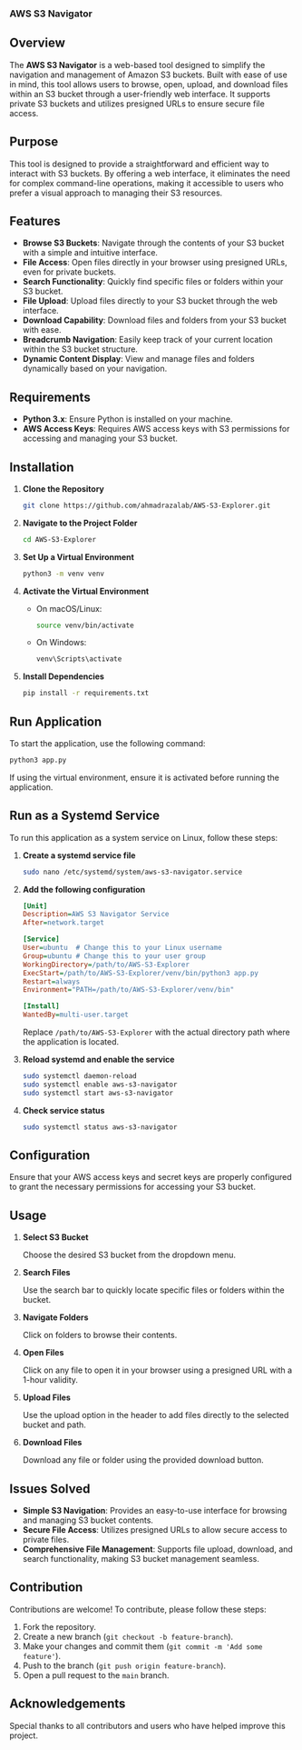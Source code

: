 ### AWS S3 Navigator

## Overview

The **AWS S3 Navigator** is a web-based tool designed to simplify the navigation and management of Amazon S3 buckets. Built with ease of use in mind, this tool allows users to browse, open, upload, and download files within an S3 bucket through a user-friendly web interface. It supports private S3 buckets and utilizes presigned URLs to ensure secure file access.

## Purpose

This tool is designed to provide a straightforward and efficient way to interact with S3 buckets. By offering a web interface, it eliminates the need for complex command-line operations, making it accessible to users who prefer a visual approach to managing their S3 resources.

## Features

- **Browse S3 Buckets**: Navigate through the contents of your S3 bucket with a simple and intuitive interface.
- **File Access**: Open files directly in your browser using presigned URLs, even for private buckets.
- **Search Functionality**: Quickly find specific files or folders within your S3 bucket.
- **File Upload**: Upload files directly to your S3 bucket through the web interface.
- **Download Capability**: Download files and folders from your S3 bucket with ease.
- **Breadcrumb Navigation**: Easily keep track of your current location within the S3 bucket structure.
- **Dynamic Content Display**: View and manage files and folders dynamically based on your navigation.

## Requirements

- **Python 3.x**: Ensure Python is installed on your machine.
- **AWS Access Keys**: Requires AWS access keys with S3 permissions for accessing and managing your S3 bucket.

## Installation

1. **Clone the Repository**

   ```sh
   git clone https://github.com/ahmadrazalab/AWS-S3-Explorer.git
   ```

2. **Navigate to the Project Folder**

   ```sh
   cd AWS-S3-Explorer
   ```

3. **Set Up a Virtual Environment**

   ```sh
   python3 -m venv venv
   ```

4. **Activate the Virtual Environment**

   - On macOS/Linux:
     ```sh
     source venv/bin/activate
     ```
   - On Windows:
     ```sh
     venv\Scripts\activate
     ```

5. **Install Dependencies**

   ```sh
   pip install -r requirements.txt
   ```

## Run Application

To start the application, use the following command:

```sh
python3 app.py
```

If using the virtual environment, ensure it is activated before running the application.

## Run as a Systemd Service

To run this application as a system service on Linux, follow these steps:

1. **Create a systemd service file**

   ```sh
   sudo nano /etc/systemd/system/aws-s3-navigator.service
   ```

2. **Add the following configuration**

   ```ini
   [Unit]
   Description=AWS S3 Navigator Service
   After=network.target

   [Service]
   User=ubuntu  # Change this to your Linux username
   Group=ubuntu # Change this to your user group
   WorkingDirectory=/path/to/AWS-S3-Explorer
   ExecStart=/path/to/AWS-S3-Explorer/venv/bin/python3 app.py
   Restart=always
   Environment="PATH=/path/to/AWS-S3-Explorer/venv/bin"

   [Install]
   WantedBy=multi-user.target
   ```

   Replace `/path/to/AWS-S3-Explorer` with the actual directory path where the application is located.

3. **Reload systemd and enable the service**

   ```sh
   sudo systemctl daemon-reload
   sudo systemctl enable aws-s3-navigator
   sudo systemctl start aws-s3-navigator
   ```

4. **Check service status**

   ```sh
   sudo systemctl status aws-s3-navigator
   ```

## Configuration

Ensure that your AWS access keys and secret keys are properly configured to grant the necessary permissions for accessing your S3 bucket.

## Usage

1. **Select S3 Bucket**

   Choose the desired S3 bucket from the dropdown menu.

2. **Search Files**

   Use the search bar to quickly locate specific files or folders within the bucket.

3. **Navigate Folders**

   Click on folders to browse their contents.

4. **Open Files**

   Click on any file to open it in your browser using a presigned URL with a 1-hour validity.

5. **Upload Files**

   Use the upload option in the header to add files directly to the selected bucket and path.

6. **Download Files**

   Download any file or folder using the provided download button.

## Issues Solved

- **Simple S3 Navigation**: Provides an easy-to-use interface for browsing and managing S3 bucket contents.
- **Secure File Access**: Utilizes presigned URLs to allow secure access to private files.
- **Comprehensive File Management**: Supports file upload, download, and search functionality, making S3 bucket management seamless.

## Contribution

Contributions are welcome! To contribute, please follow these steps:

1. Fork the repository.
2. Create a new branch (`git checkout -b feature-branch`).
3. Make your changes and commit them (`git commit -m 'Add some feature'`).
4. Push to the branch (`git push origin feature-branch`).
5. Open a pull request to the `main` branch.

## Acknowledgements

Special thanks to all contributors and users who have helped improve this project.

